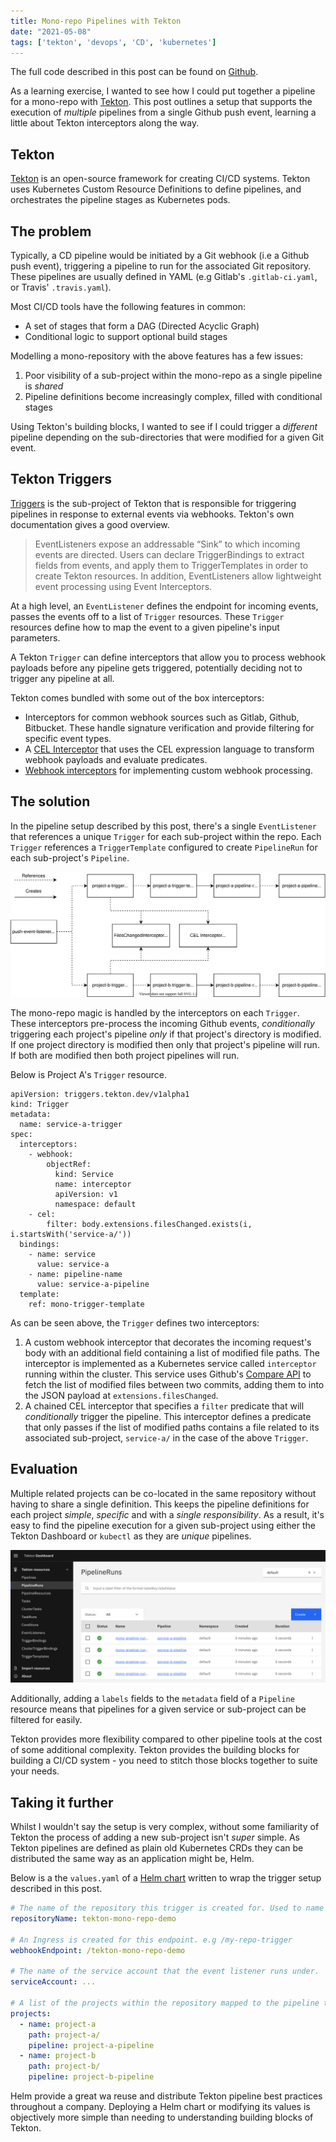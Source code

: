 ```yaml
---
title: Mono-repo Pipelines with Tekton
date: "2021-05-08"
tags: ['tekton', 'devops', 'CD', 'kubernetes']
---
```


The full code described in this post can be found on [Github](https://github.com/janakerman/tekton-mono-repo-demo).

As a learning exercise, I wanted to see how I could put together a pipeline for a mono-repo with [Tekton](https://tekton.dev/). This post outlines a setup that supports the execution of _multiple_ pipelines from a single Github push event, learning a little about Tekton interceptors along the way.


## Tekton

[Tekton](https://tekton.dev/) is an open-source framework for creating CI/CD systems. Tekton uses Kubernetes Custom Resource Definitions to define pipelines, and orchestrates the pipeline stages as Kubernetes pods.

## The problem

Typically, a CD pipeline would be initiated by a Git webhook (i.e a Github push event), triggering a pipeline to run for the associated Git repository. These
pipelines are usually defined in YAML (e.g Gitlab's `.gitlab-ci.yaml`, or Travis' `.travis.yaml`).

Most CI/CD tools have the following features in common:
* A set of stages that form a DAG (Directed Acyclic Graph)
* Conditional logic to support optional build stages

Modelling a mono-repository with the above features has a few issues:
1. Poor visibility of a sub-project within the mono-repo as a single pipeline is _shared_
2. Pipeline definitions become increasingly complex, filled with conditional stages

Using Tekton's building blocks, I wanted to see if I could trigger a _different_ pipeline depending on the sub-directories that were modified for a given Git event.

## Tekton Triggers

[Triggers](https://github.com/tektoncd/triggers) is the sub-project of Tekton that is responsible for triggering pipelines in response to external events via webhooks. Tekton's own documentation gives a good overview.

> EventListeners expose an addressable “Sink” to which incoming events are directed. Users can declare TriggerBindings to extract fields from events, and apply them to TriggerTemplates in order to create Tekton resources. In addition, EventListeners allow lightweight event processing using Event Interceptors.

At a high level, an `EventListener` defines the endpoint for incoming events, passes the events off to a list of `Trigger` resources. These `Trigger` resources define how to map the event to a given pipeline's input parameters.  

A Tekton `Trigger` can define interceptors that allow you to process webhook payloads before any pipeline gets triggered, potentially deciding not to trigger any pipeline at all. 

Tekton comes bundled with some out of the box interceptors:

* Interceptors for common webhook sources such as Gitlab, Github, Bitbucket. These handle signature verification and provide filtering for specific event types.
* A [CEL Interceptor](https://tekton.dev/docs/triggers/eventlisteners/#cel-interceptors) that uses the CEL expression language to transform webhook payloads and evaluate predicates.
* [Webhook interceptors](https://tekton.dev/docs/triggers/eventlisteners/#webhook-interceptors) for implementing custom webhook processing.


## The solution

In the pipeline setup described by this post, there's a single `EventListener` that references a unique `Trigger` for each sub-project within the repo. Each `Trigger` references a `TriggerTemplate` configured to create `PipelineRun` for each sub-project's `Pipeline`.


![Tekton Components](tekton-mono-components.svg)

The mono-repo magic is handled by the interceptors on each `Trigger`. These interceptors pre-process the incoming Github events, _conditionally_ triggering each project's pipeline _only_ if that project's directory is modified. If one project directory is modified then only that project's pipeline will run. If both are modified then both project pipelines will run.

Below is Project A's `Trigger` resource.

```
apiVersion: triggers.tekton.dev/v1alpha1
kind: Trigger
metadata:
  name: service-a-trigger
spec:
  interceptors:
    - webhook:
        objectRef:
          kind: Service
          name: interceptor
          apiVersion: v1
          namespace: default
    - cel:
        filter: body.extensions.filesChanged.exists(i, i.startsWith('service-a/'))
  bindings:
    - name: service
      value: service-a
    - name: pipeline-name
      value: service-a-pipeline
  template:
    ref: mono-trigger-template
```

As can be seen above, the `Trigger` defines two interceptors:
 1. A custom webhook interceptor that decorates the incoming request's body with an additional field containing a list of modified file paths. The interceptor is implemented as a Kubernetes service called `interceptor` running within the cluster. This service uses Github's [Compare API](https://docs.github.com/en/github/committing-changes-to-your-project/comparing-commits#comparing-commits) to fetch the list of modified files between two commits, adding them to into the JSON payload at `extensions.filesChanged`.
2. A chained CEL interceptor that specifies a `filter` predicate that will _conditionally_ trigger the pipeline. This interceptor defines a predicate that only passes if the list of modified paths contains a file related to its associated sub-project, `service-a/` in the case of the above `Trigger`.


## Evaluation

Multiple related projects can be co-located in the same repository without having to share a single definition. This keeps the pipeline definitions for each project _simple_, _specific_ and with a _single responsibility_. As a result, it's easy to find the pipeline execution for a given sub-project using either the Tekton Dashboard or `kubectl` as they are _unique_ pipelines.

![Tekton Dashboard](tekton-dashboard.png)

Additionally, adding a `labels` fields to the `metadata` field of a `Pipeline` resource means that pipelines for a given service or sub-project can be filtered for easily.

Tekton provides more flexibility compared to other pipeline tools at the cost of some additional complexity. Tekton provides the building blocks for building a CI/CD system - you need to stitch those blocks together to suite your needs.


## Taking it further

Whilst I wouldn't say the setup is very complex, without some familiarity of Tekton the process of adding a new sub-project isn't _super_ simple. As Tekton pipelines are defined as plain old Kubernetes CRDs they can be distributed the same way as an application might be, Helm.

Below is a the `values.yaml` of a [Helm chart](
https://github.com/janakerman/tekton-mono-repo-demo/tree/main/helm/tekton-multi-pipeline-repo) written to wrap the trigger setup described in this post.

```yaml
# The name of the repository this trigger is created for. Used to name resources.
repositoryName: tekton-mono-repo-demo

# An Ingress is created for this endpoint. e.g /my-repo-trigger
webhookEndpoint: /tekton-mono-repo-demo

# The name of the service account that the event listener runs under.
serviceAccount: ...

# A list of the projects within the repository mapped to the pipeline they should trigger.
projects:
  - name: project-a
    path: project-a/
    pipeline: project-a-pipeline
  - name: project-b
    path: project-b/
    pipeline: project-b-pipeline
```

Helm provide a great wa reuse and distribute Tekton pipeline best practices throughout a company. Deploying a Helm chart or modifying its values is objectively more simple than needing to understanding building blocks of Tekton.  
